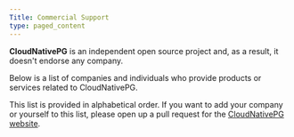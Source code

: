 ```yaml
---
Title: Commercial Support
type: paged_content
---
```


**CloudNativePG** is an independent open source project and, as a result, it
doesn't endorse any company.

Below is a list of companies and individuals who provide products or services
related to CloudNativePG.

This list is provided in alphabetical order. If you want to add your company or
yourself to this list, please open up a pull request for the
[CloudNativePG website](https://github.com/cloudnative-pg/cloudnative-pg.github.io).
